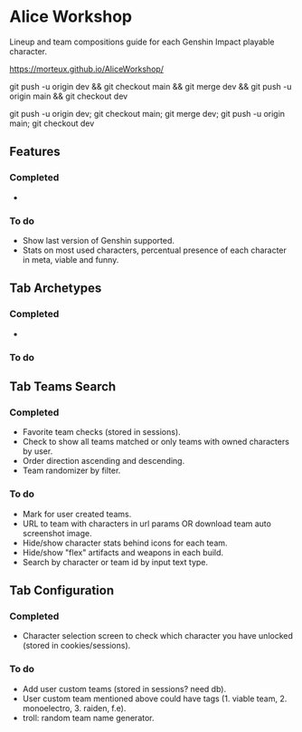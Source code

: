 # Alice Workshop
Lineup and team compositions guide for each Genshin Impact playable character.

https://morteux.github.io/AliceWorkshop/

git push -u origin dev && git checkout main && git merge dev && git push -u origin main && git checkout dev

git push -u origin dev; git checkout main; git merge dev; git push -u origin main; git checkout dev

## Features
### Completed
- 

### To do
- Show last version of Genshin supported.
- Stats on most used characters, percentual presence of each character in meta, viable and funny.

## Tab Archetypes
### Completed
- 

### To do

## Tab Teams Search
### Completed
- Favorite team checks (stored in sessions).
- Check to show all teams matched or only teams with owned characters by user.
- Order direction ascending and descending.
- Team randomizer by filter.

### To do
- Mark for user created teams.
- URL to team with characters in url params OR download team auto screenshot image.
- Hide/show character stats behind icons for each team.
- Hide/show "flex" artifacts and weapons in each build.
- Search by character or team id by input text type.

## Tab Configuration
### Completed
- Character selection screen to check which character you have unlocked (stored in cookies/sessions).

### To do
- Add user custom teams (stored in sessions? need db).
- User custom team mentioned above could have tags (1. viable team, 2. monoelectro, 3. raiden, f.e).
- troll: random team name generator.